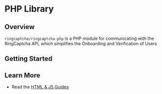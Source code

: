 # PHP Library

## Overview

`ringcaptcha/ringcaptcha-php` is a PHP module for communicating with the RingCaptcha API, which simplifies the Onboarding and Verification of Users

## Getting Started

## Learn More
- Read the [HTML & JS Guides](https://my.ringcaptcha.com/docs/web)